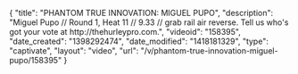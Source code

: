 {
    "title": "PHANTOM TRUE INNOVATION: MIGUEL PUPO",
    "description": "Miguel Pupo \/\/ Round 1, Heat 11 \/\/ 9.33 \/\/ grab rail air reverse. Tell us who's got your vote at http:\/\/thehurleypro.com.",
    "videoid": "158395",
    "date_created": "1398292474",
    "date_modified": "1418181329",
    "type": "captivate",
    "layout": "video",
    "url": "\/v\/phantom-true-innovation-miguel-pupo\/158395"
}